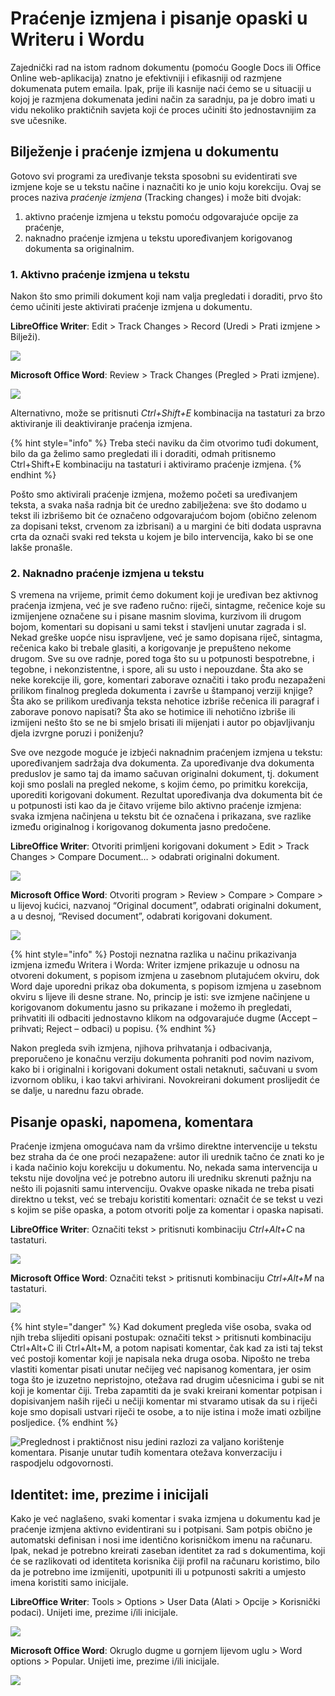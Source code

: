 # Praćenje izmjena i pisanje opaski u Writeru i Wordu

Zajednički rad na istom radnom dokumentu \(pomoću Google Docs ili Office Online web-aplikacija\) znatno je efektivniji i efikasniji od razmjene dokumenata putem emaila. Ipak, prije ili kasnije naći ćemo se u situaciji u kojoj je razmjena dokumenata jedini način za saradnju, pa je dobro imati u vidu nekoliko praktičnih savjeta koji će proces učiniti što jednostavnijim za sve učesnike.

## Bilježenje i praćenje izmjena u dokumentu

Gotovo svi programi za uređivanje teksta sposobni su evidentirati sve izmjene koje se u tekstu načine i naznačiti ko je unio koju korekciju. Ovaj se proces naziva _praćenje izmjena_ \(Tracking changes\) i može biti dvojak:

1. aktivno praćenje izmjena u tekstu pomoću odgovarajuće opcije za praćenje,
2. naknadno praćenje izmjena u tekstu upoređivanjem korigovanog dokumenta sa originalnim.

### 1. Aktivno praćenje izmjena u tekstu

Nakon što smo primili dokument koji nam valja pregledati i doraditi, prvo što ćemo učiniti jeste aktivirati praćenje izmjena u dokumentu.

**LibreOffice Writer**: Edit &gt; Track Changes &gt; Record \(Uredi &gt; Prati izmjene &gt; Bilježi\).

![](../../.gitbook/assets/pracenje-izmjena-low.jpg)

**Microsoft Office Word**: Review &gt; Track Changes \(Pregled &gt; Prati izmjene\).

![](../../.gitbook/assets/pracenje-izmjena-mso.jpg)

Alternativno, može se pritisnuti _Ctrl+Shift+E_ kombinacija na tastaturi za brzo aktiviranje ili deaktiviranje praćenja izmjena.

{% hint style="info" %}
Treba steći naviku da čim otvorimo tuđi dokument, bilo da ga želimo samo pregledati ili i doraditi, odmah pritisnemo Ctrl+Shift+E kombinaciju na tastaturi i aktiviramo praćenje izmjena.
{% endhint %}

Pošto smo aktivirali praćenje izmjena, možemo početi sa uređivanjem teksta, a svaka naša radnja bit će uredno zabilježena: sve što dodamo u tekst ili izbrišemo bit će označeno odgovarajućom bojom \(obično zelenom za dopisani tekst, crvenom za izbrisani\) a u margini će biti dodata uspravna crta da označi svaki red teksta u kojem je bilo intervencija, kako bi se one lakše pronašle.

### 2. Naknadno praćenje izmjena u tekstu

S vremena na vrijeme, primit ćemo dokument koji je uređivan bez aktivnog praćenja izmjena, već je sve rađeno ručno: riječi, sintagme, rečenice koje su izmijenjene označene su i pisane masnim slovima, kurzivom ili drugom bojom, komentari su dopisani u sami tekst i stavljeni unutar zagrada i sl. Nekad greške uopće nisu ispravljene, već je samo dopisana riječ, sintagma, rečenica kako bi trebale glasiti, a korigovanje je prepušteno nekome drugom. Sve su ove radnje, pored toga što su u potpunosti bespotrebne, i tegobne, i nekonzistentne, i spore, ali su usto i nepouzdane. Šta ako se neke korekcije ili, gore, komentari zaborave označiti i tako prođu nezapaženi prilikom finalnog pregleda dokumenta i završe u štampanoj verziji knjige? Šta ako se prilikom uređivanja teksta nehotice izbriše rečenica ili paragraf i zaborave ponovo napisati? Šta ako se hotimice ili nehotično izbriše ili izmijeni nešto što se ne bi smjelo brisati ili mijenjati i autor po objavljivanju djela izvrgne poruzi i poniženju?

Sve ove nezgode moguće je izbjeći naknadnim praćenjem izmjena u tekstu: upoređivanjem sadržaja dva dokumenta. Za upoređivanje dva dokumenta preduslov je samo taj da imamo sačuvan originalni dokument, tj. dokument koji smo poslali na pregled nekome, s kojim ćemo, po primitku korekcija, uporediti korigovani dokument. Rezultat upoređivanja dva dokumenta bit će u potpunosti isti kao da je čitavo vrijeme bilo aktivno praćenje izmjena: svaka izmjena načinjena u tekstu bit će označena i prikazana, sve razlike između originalnog i korigovanog dokumenta jasno predočene.

**LibreOffice Writer**: Otvoriti primljeni korigovani dokument &gt; Edit &gt; Track Changes &gt; Compare Document… &gt; odabrati originalni dokument.

![](../../.gitbook/assets/uporedivanje-dokumenata-low.png)

**Microsoft Office Word**: Otvoriti program &gt; Review &gt; Compare &gt; Compare &gt; u lijevoj kućici, nazvanoj “Original document”, odabrati originalni dokument, a u desnoj, “Revised document”, odabrati korigovani dokument.

![](../../.gitbook/assets/uporedivanje-dokumenata-mso.png)

{% hint style="info" %}
Postoji neznatna razlika u načinu prikazivanja izmjena između Writera i Worda: Writer izmjene prikazuje u odnosu na otvoreni dokument, s popisom izmjena u zasebnom plutajućem okviru, dok Word daje uporedni prikaz oba dokumenta, s popisom izmjena u zasebnom okviru s lijeve ili desne strane. No, princip je isti: sve izmjene načinjene u korigovanom dokumentu jasno su prikazane i možemo ih pregledati, prihvatiti ili odbaciti jednostavno klikom na odgovarajuće dugme \(Accept – prihvati; Reject – odbaci\) u popisu.
{% endhint %}

Nakon pregleda svih izmjena, njihova prihvatanja i odbacivanja, preporučeno je konačnu verziju dokumenta pohraniti pod novim nazivom, kako bi i originalni i korigovani dokument ostali netaknuti, sačuvani u svom izvornom obliku, i kao takvi arhivirani. Novokreirani dokument proslijedit će se dalje, u narednu fazu obrade.

## Pisanje opaski, napomena, komentara

Praćenje izmjena omogućava nam da vršimo direktne intervencije u tekstu bez straha da će one proći nezapažene: autor ili urednik tačno će znati ko je i kada načinio koju korekciju u dokumentu. No, nekada sama intervencija u tekstu nije dovoljna već je potrebno autoru ili uredniku skrenuti pažnju na nešto ili pojasniti samu intervenciju. Ovakve opaske nikada ne treba pisati direktno u tekst, već se trebaju koristiti komentari: označit će se tekst u vezi s kojim se piše opaska, a potom otvoriti polje za komentar i opaska napisati.

**LibreOffice Writer**: Označiti tekst &gt; pritisnuti kombinaciju _Ctrl+Alt+C_ na tastaturi.

![](../../.gitbook/assets/pisanje-komentara-low.png)

**Microsoft Office Word**: Označiti tekst &gt; pritisnuti kombinaciju _Ctrl+Alt+M_ na tastaturi.

![](../../.gitbook/assets/pisanje-komentara-mso.png)

{% hint style="danger" %}
Kad dokument pregleda više osoba, svaka od njih treba slijediti opisani postupak: označiti tekst &gt; pritisnuti kombinaciju Ctrl+Alt+C ili Ctrl+Alt+M, a potom napisati komentar, čak kad za isti taj tekst već postoji komentar koji je napisala neka druga osoba. Nipošto ne treba vlastiti komentar pisati unutar nečijeg već napisanog komentara, jer osim toga što je izuzetno nepristojno, otežava rad drugim učesnicima i gubi se nit koji je komentar čiji. Treba zapamtiti da je svaki kreirani komentar potpisan i dopisivanjem naših riječi u nečiji komentar mi stvaramo utisak da su i riječi koje smo dopisali ustvari riječi te osobe, a to nije istina i može imati ozbiljne posljedice.
{% endhint %}

![Preglednost i prakti&#x10D;nost nisu jedini razlozi za valjano kori&#x161;tenje komentara. Pisanje unutar tu&#x111;ih komentara ote&#x17E;ava konverzaciju i raspodjelu odgovornosti.](../../.gitbook/assets/pisanje-u-tudi-komentar.png)



## Identitet: ime, prezime i inicijali

Kako je već naglašeno, svaki komentar i svaka izmjena u dokumentu kad je praćenje izmjena aktivno evidentirani su i potpisani. Sam potpis obično je automatski definisan i nosi ime identično korisničkom imenu na računaru. Ipak, nekad je potrebno kreirati zaseban identitet za rad s dokumentima, koji će se razlikovati od identiteta korisnika čiji profil na računaru koristimo, bilo da je potrebno ime izmijeniti, upotpuniti ili u potpunosti sakriti a umjesto imena koristiti samo inicijale.

**LibreOffice Writer**: Tools &gt; Options &gt; User Data \(Alati &gt; Opcije &gt; Korisnički podaci\). Unijeti ime, prezime i/ili inicijale.

![](../../.gitbook/assets/identitet-low.png)

**Microsoft Office Word**: Okruglo dugme u gornjem lijevom uglu &gt; Word options &gt; Popular. Unijeti ime, prezime i/ili inicijale.

![](../../.gitbook/assets/identitet-mso.png)

